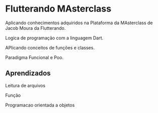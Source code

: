 # Flutterando MAsterclass

Aplicando conhecimentos adquiridos na Plataforma da MAsterclass de Jacob Moura da Flutterando.

Logica de programação com a linguagem Dart.

APlicando conceitos de funções e classes.

Paradigma Funcional e Poo.
## Aprendizados

Leitura de arquivos

Função

Programacao orientada a objetos